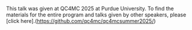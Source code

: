 This talk was given at QC4MC 2025 at Purdue University. To find the materials for the entire program and talks given by other speakers, please [click here].(https://github.com/qc4mc/qc4mcsummer2025/)
